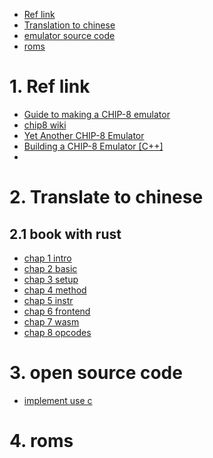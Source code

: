 - [Ref link](#1-ref-link)
- [Translation to chinese](#2-translate-to-chinese)
- [emulator source code](#3-open-source-code)
- [roms]()

# 1. Ref link
- [Guide to making a CHIP-8 emulator](https://tobiasvl.github.io/blog/write-a-chip-8-emulator/)
- [chip8 wiki](https://en.wikipedia.org/wiki/CHIP-8)
- [Yet Another CHIP-8 Emulator](https://blog.khutchins.com/posts/chip-8-emulation/)
- [Building a CHIP-8 Emulator [C++]](https://austinmorlan.com/posts/chip8_emulator/)
- 

# 2. Translate to chinese
  ## 2.1 book with rust
* [chap 1 intro](docs/chip8_book/1-intro.md)
* [chap 2 basic](docs/chip8_book/2-basics.md)
* [chap 3 setup](docs/chip8_book/3-setup.md)
* [chap 4 method](docs/chip8_book/4-methods.md)
* [chap 5 instr](docs/chip8_book/5-instr.md)
* [chap 6 frontend](docs/chip8_book/6-frontend.md)
* [chap 7 wasm](docs/chip8_book/7-wasm.md)
* [chap 8 opcodes](docs/chip8_book/8-opcodes.md)

# 3. open source code
- [implement use c](https://github.com/shnupta/Chip-Emul8)

# 4. roms
